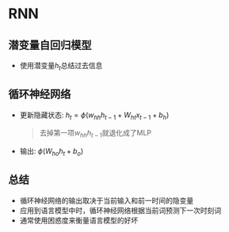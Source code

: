 # RNN

## 潜变量自回归模型
- 使用潜变量$h_t$总结过去信息

## 循环神经网络
- 更新隐藏状态: $h_t = \phi(w_{hh}h_{t-1} + W_{ht}x_{t-1} + b_h)$
    > 去掉第一项$w_{hh}h_{t-1}$就退化成了MLP
- 输出: $\phi(W_{ho}h_t + b_o)$

## 总结
- 循环神经网络的输出取决于当前输入和前一时间的隐变量
- 应用到语言模型中时，循环神经网络根据当前词预测下一次时刻词
- 通常使用困惑度来衡量语言模型的好坏
